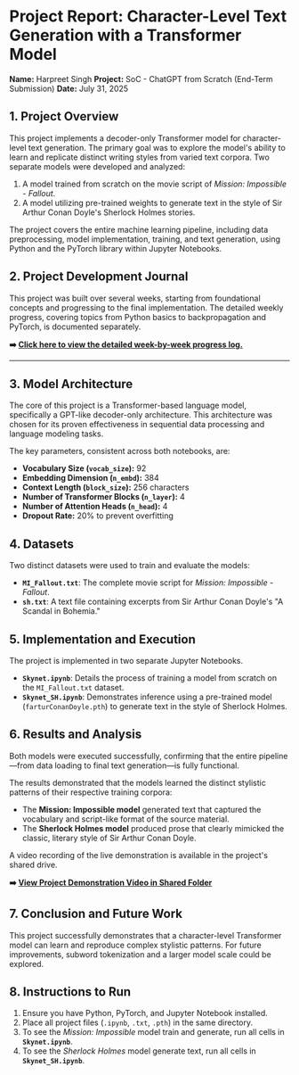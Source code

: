 # Project Report: Character-Level Text Generation with a Transformer Model

**Name:** Harpreet Singh 
**Project:** SoC - ChatGPT from Scratch (End-Term Submission)
**Date:** July 31, 2025

## 1. Project Overview

This project implements a decoder-only Transformer model for character-level text generation. The primary goal was to explore the model's ability to learn and replicate distinct writing styles from varied text corpora. Two separate models were developed and analyzed:

1.  A model trained from scratch on the movie script of *Mission: Impossible - Fallout*.
2.  A model utilizing pre-trained weights to generate text in the style of Sir Arthur Conan Doyle's Sherlock Holmes stories.

The project covers the entire machine learning pipeline, including data preprocessing, model implementation, training, and text generation, using Python and the PyTorch library within Jupyter Notebooks.

## 2. Project Development Journal

This project was built over several weeks, starting from foundational concepts and progressing to the final implementation. The detailed weekly progress, covering topics from Python basics to backpropagation and PyTorch, is documented separately.

**➡️ [Click here to view the detailed week-by-week progress log.](PROGRESS_LOG.md)**

---

## 3. Model Architecture

The core of this project is a Transformer-based language model, specifically a GPT-like decoder-only architecture. This architecture was chosen for its proven effectiveness in sequential data processing and language modeling tasks.

The key parameters, consistent across both notebooks, are:

* **Vocabulary Size (`vocab_size`):** 92
* **Embedding Dimension (`n_embd`):** 384
* **Context Length (`block_size`):** 256 characters
* **Number of Transformer Blocks (`n_layer`):** 4
* **Number of Attention Heads (`n_head`):** 4
* **Dropout Rate:** 20% to prevent overfitting

## 4. Datasets

Two distinct datasets were used to train and evaluate the models:

* **`MI_Fallout.txt`**: The complete movie script for *Mission: Impossible - Fallout*.
* **`sh.txt`**: A text file containing excerpts from Sir Arthur Conan Doyle's "A Scandal in Bohemia."

## 5. Implementation and Execution

The project is implemented in two separate Jupyter Notebooks.

* **`Skynet.ipynb`**: Details the process of training a model from scratch on the `MI_Fallout.txt` dataset.
* **`Skynet_SH.ipynb`**: Demonstrates inference using a pre-trained model (`farturConanDoyle.pth`) to generate text in the style of Sherlock Holmes.

## 6. Results and Analysis

Both models were executed successfully, confirming that the entire pipeline—from data loading to final text generation—is fully functional.

The results demonstrated that the models learned the distinct stylistic patterns of their respective training corpora:
* The **Mission: Impossible model** generated text that captured the vocabulary and script-like format of the source material.
* The **Sherlock Holmes model** produced prose that clearly mimicked the classic, literary style of Sir Arthur Conan Doyle.

A video recording of the live demonstration is available in the project's shared drive.

**➡️ [View Project Demonstration Video in Shared Folder](https://drive.google.com/drive/folders/1wo5KXhYMYptJblPmpVuY7Fc-F4QsqwfZ?usp=sharing)**

## 7. Conclusion and Future Work

This project successfully demonstrates that a character-level Transformer model can learn and reproduce complex stylistic patterns. For future improvements, subword tokenization and a larger model scale could be explored.

## 8. Instructions to Run

1.  Ensure you have Python, PyTorch, and Jupyter Notebook installed.
2.  Place all project files (`.ipynb`, `.txt`, `.pth`) in the same directory.
3.  To see the *Mission: Impossible* model train and generate, run all cells in **`Skynet.ipynb`**.
4.  To see the *Sherlock Holmes* model generate text, run all cells in **`Skynet_SH.ipynb`**.
